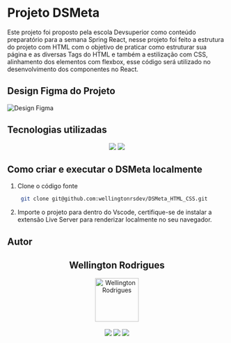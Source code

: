 # Projeto DSMeta

Este projeto foi proposto pela escola Devsuperior como conteúdo preparatório para a semana  Spring React, nesse projeto foi feito a estrutura do projeto com HTML com o objetivo de praticar como estruturar sua página e as diversas Tags do HTML  e também a estilização com CSS, alinhamento dos elementos com flexbox, esse código será utilizado no desenvolvimento
dos componentes no React.

## Design Figma do Projeto

![Design Figma](https://github.com/user-attachments/assets/4b2db5b2-4931-4e99-9e4e-52a5f8ee97e4)

## Tecnologias utilizadas

<p align='center'>
  <img src="https://img.shields.io/badge/HTML5-E34F26?style=for-the-badge&logo=html5&logoColor=white"/>
   <img src="https://img.shields.io/badge/CSS3-1572B6?style=for-the-badge&logo=css3&logoColor=white">
</p>

## Como criar e executar o DSMeta localmente

1. Clone o código fonte

   ```bash
    git clone git@github.com:wellingtonrsdev/DSMeta_HTML_CSS.git
   ```
2. Importe o projeto para dentro do Vscode, certifique-se de instalar a extensão Live Server para renderizar localmente no seu navegador.


## Autor

   <div align="center">
   <h2>Wellington Rodrigues</h2>
      <img src="https://avatars.githubusercontent.com/u/99605930?v=4" width="100px;" alt="Wellington Rodrigues">
   </div>
   </br>

   <div align="center">
   <a href = "https://rodrigueswellington3@gmail.com"><img src="https://img.shields.io/badge/-Gmail-%23333?style=for-the-badge&logo=gmail&logoColor=white" target="_blank"></a>
  <a href="https://www.linkedin.com/in/wellington-rodrigues-rsdev" target="_blank"><img src="https://img.shields.io/badge/-LinkedIn-%230077B5?style=for-the-badge&logo=linkedin&logoColor=white" target="_blank"></a>
  <a href="https://www.dio.me/users/rodrigueswellington3" target="_blank"><img src="https://img.shields.io/badge/-Meu perfil na dio-%230077B5?style=for-the-badge&logo=dio&logoColor=white" target="_blank"></a>
</div>

